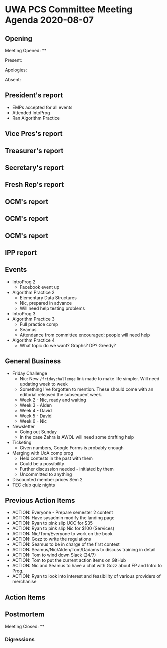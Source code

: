 # UWA PCS Committee Meeting Agenda 2020-08-07

## Opening

Meeting Opened: **

Present:

Apologies:

Absent:

## President's report

- EMPs accepted for all events
- Attended IntoProg
- Ran Algorithm Practice

## Vice Pres's report

## Treasurer's report

## Secretary's report

## Fresh Rep's report

## OCM's report

## OCM's report

## OCM's report

## IPP report

## Events

- IntroProg 2
  - Facebook event up
- Algorithm Practice 2
  - Elementary Data Structures
  - Nic, prepared in advance
  - Will need help testing problems
- IntroProg 3
- Algorithm Practice 3
  - Full practice comp
  - Seamus
  - Attendance from committee encouraged; people will need help
- Algorithm Practice 4
  - What topic do we want? Graphs? DP? Greedy?

## General Business

- Friday Challenge
  - Nic: New `/fridaychallenge` link made to make life simpler. Will need updating week to week
  - Something I've forgotten to mention. These should come with an editorial released the subsequent week.
  - Week 2 - Nic, ready and waiting
  - Week 3 - Alden
  - Week 4 - David
  - Week 5 - David
  - Week 6 - Nic
- Newsletter
  - Going out Sunday
  - In the case Zahra is AWOL will need some drafting help
- Ticketing
  - Given numbers, Google Forms is probably enough
- Merging with UoA comp prog
  - Held contests in the past with them
  - Could be a possibility
  - Further discussion needed - initiated by them
  - Uncommitted to anything
- Discounted member prices Sem 2
- TEC club quiz nights

## Previous Action Items

- ACTION: Everyone - Prepare semester 2 content
- ACTION: Have sysadmin modify the landing page
- ACTION: Ryan to pink slip UCC for $35
- ACTION: Ryan to pink slip Nic for $100 (Services)
- ACTION: Nic/Tom/Everyone to work on the book
- ACTION: Gozz to write the regulations
- ACTION: Seamus to be in charge of the first contest
- ACTION: Seamus/Nic/Alden/Tom/Dadams to discuss training in detail
- ACTION: Tom to wind down Slack (24/7)
- ACTION: Tom to put the current action items on GitHub
- ACTION: Nic and Seamus to have a chat with Gozz about FP and Intro to Prog.
- ACTION: Ryan to look into interest and feasibility of various providers of merchanise

## Action Items

## Postmortem

Meeting Closed: **

### Digressions

